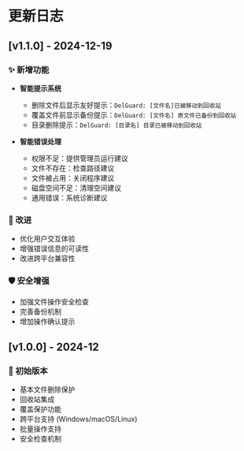 # 更新日志

## [v1.1.0] - 2024-12-19

### ✨ 新增功能
- **智能提示系统**
  - 删除文件后显示友好提示：`DelGuard: [文件名]已被移动到回收站`
  - 覆盖文件前显示备份提示：`DelGuard: [文件名] 原文件已备份到回收站`
  - 目录删除提示：`DelGuard: [目录名] 目录已被移动到回收站`

- **智能错误处理**
  - 权限不足：提供管理员运行建议
  - 文件不存在：检查路径建议
  - 文件被占用：关闭程序建议
  - 磁盘空间不足：清理空间建议
  - 通用错误：系统诊断建议

### 🔧 改进
- 优化用户交互体验
- 增强错误信息的可读性
- 改进跨平台兼容性

### 🛡️ 安全增强
- 加强文件操作安全检查
- 完善备份机制
- 增加操作确认提示

## [v1.0.0] - 2024-12

### 🎉 初始版本
- 基本文件删除保护
- 回收站集成
- 覆盖保护功能
- 跨平台支持 (Windows/macOS/Linux)
- 批量操作支持
- 安全检查机制